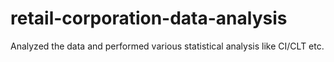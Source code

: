 # retail-corporation-data-analysis
Analyzed the data and performed various statistical analysis like CI/CLT etc.
